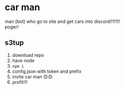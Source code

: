 # car man
man (bot) who go to site and get cars into discord!!1!1!!  
poger!  
## s3tup
1. download repo
2. have node
3. `npm i`
4. config.json with token and prefix
5. invite car man 😊😊
6. profit!!!